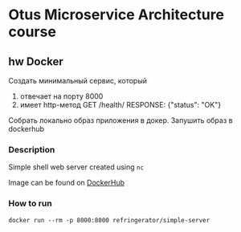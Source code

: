 # Otus Microservice Architecture course
## hw Docker

Создать минимальный сервис, который
1.  отвечает на порту 8000
2.  имеет http-метод
    GET /health/
    RESPONSE: {"status": "OK"}
    
Cобрать локально образ приложения в докер.
Запушить образ в dockerhub

### Description
Simple shell web server created using `nc`

Image can be found on [DockerHub](https://hub.docker.com/r/refringerator/simple-server/tags)

### How to run
```shell
docker run --rm -p 8000:8000 refringerator/simple-server
```


